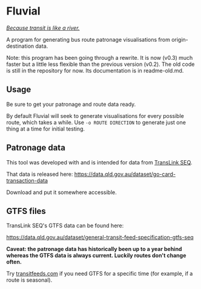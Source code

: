 # Fluvial

[*Because transit is like a river.*](https://humantransit.org/2011/02/basics-branching-or-how-transit-is-like-a-river.html)

A program for generating bus route patronage visualisations from origin-destination data.

Note: this program has been going through a rewrite. It is now (v0.3) much faster but a little less flexible than the previous version (v0.2).
The old code is still in the repository for now. Its documentation is in readme-old.md. 
## Usage

Be sure to get your patronage and route data ready.

By default Fluvial will seek to generate visualisations for every possible route, which takes a while. Use `-o ROUTE DIRECTION` to generate just one thing at a time for initial testing.

## Patronage data

This tool was developed with and is intended for data from [TransLink SEQ](https://translink.com.au/). 

That data is released here: https://data.qld.gov.au/dataset/go-card-transaction-data

Download and put it somewhere accessible.


## GTFS files

TransLink SEQ's GTFS data can be found here:

https://data.qld.gov.au/dataset/general-transit-feed-specification-gtfs-seq

**Caveat: the patronage data has historically been up to a year behind whereas the GTFS data is always current. Luckily routes don't change often.**

Try [transitfeeds.com](https://transitfeeds.com) if you need GTFS for a specific time (for example, if a route is seasonal).

